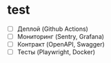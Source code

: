 # test

- [ ] Деплой (Github Actions)
- [ ] Мониторинг (Sentry, Grafana)
- [ ] Контракт (OpenAPI, Swagger)
- [ ] Тесты (Playwright, Docker)
